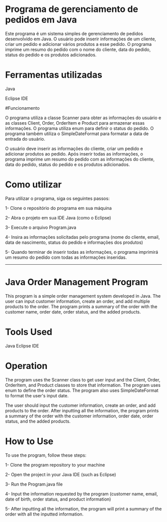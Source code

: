 # Programa de gerenciamento de pedidos em Java

Este programa é um sistema simples de gerenciamento de pedidos desenvolvido em Java. O usuário pode inserir informações de um cliente, criar um pedido e adicionar vários produtos a esse pedido. O programa imprime um resumo do pedido com o nome do cliente, data do pedido, status do pedido e os produtos adicionados.

# Ferramentas utilizadas
Java

Eclipse IDE

#Funcionamento

O programa utiliza a classe Scanner para obter as informações do usuário e as classes Client, Order, OrderItem e Product para armazenar essas informações. 
O programa utiliza enum para definir o status do pedido. O programa também utiliza o SimpleDateFormat para formatar a data de entrada do usuário.

O usuário deve inserir as informações do cliente, criar um pedido e adicionar produtos ao pedido. Após inserir todas as informações, o programa imprime um resumo do pedido com as informações do cliente, data do pedido, status do pedido e os produtos adicionados.

# Como utilizar

Para utilizar o programa, siga os seguintes passos:

1- Clone o repositório do programa em sua máquina

2- Abra o projeto em sua IDE Java (como o Eclipse)

3- Execute o arquivo Program.java

4- Insira as informações solicitadas pelo programa (nome do cliente, email, data de nascimento, status do pedido e informações dos produtos)

5- Quando terminar de inserir todas as informações, o programa imprimirá um resumo do pedido com todas as informações inseridas.

-------------------------------------

# Java Order Management Program

This program is a simple order management system developed in Java. The user can input customer information, create an order, and add multiple products to the order. The program prints a summary of the order with the customer name, order date, order status, and the added products.

# Tools Used

Java
Eclipse IDE

# Operation

The program uses the Scanner class to get user input and the Client, Order, OrderItem, and Product classes to store that information. 
The program uses enum to define the order status. The program also uses SimpleDateFormat to format the user's input date.

The user should input the customer information, create an order, and add products to the order. After inputting all the information, the program prints a summary of the order with the customer information, order date, order status, and the added products.

# How to Use

To use the program, follow these steps:

1- Clone the program repository to your machine

2- Open the project in your Java IDE (such as Eclipse)

3- Run the Program.java file

4- Input the information requested by the program (customer name, email, date of birth, order status, and product information)

5- After inputting all the information, the program will print a summary of the order with all the inputted information.
